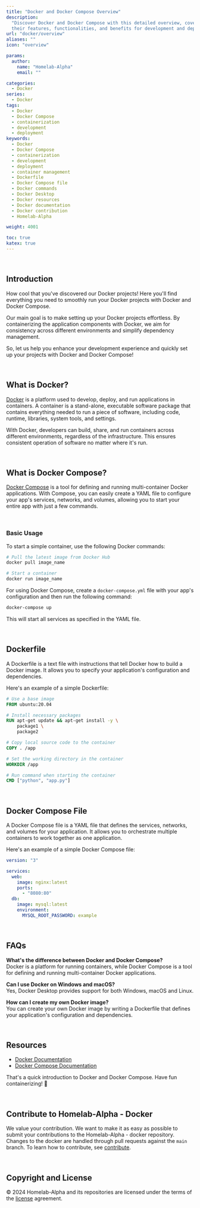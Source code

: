 ```yaml
---
title: "Docker and Docker Compose Overview"
description:
  "Discover Docker and Docker Compose with this detailed overview, covering
  their features, functionalities, and benefits for development and deployment."
url: "docker/overview"
aliases: ""
icon: "overview"

params:
  author:
    name: "Homelab-Alpha"
    email: ""

categories:
  - Docker
series:
  - Docker
tags:
  - Docker
  - Docker Compose
  - containerization
  - development
  - deployment
keywords:
  - Docker
  - Docker Compose
  - containerization
  - development
  - deployment
  - container management
  - Dockerfile
  - Docker Compose file
  - Docker commands
  - Docker Desktop
  - Docker resources
  - Docker documentation
  - Docker contribution
  - Homelab-Alpha

weight: 4001

toc: true
katex: true
---
```


<br />

## Introduction

How cool that you've discovered our Docker projects! Here you'll find everything
you need to smoothly run your Docker projects with Docker and Docker Compose.

Our main goal is to make setting up your Docker projects effortless. By
containerizing the application components with Docker, we aim for consistency
across different environments and simplify dependency management.

So, let us help you enhance your development experience and quickly set up your
projects with Docker and Docker Compose!

<br />

## What is Docker?

[Docker] is a platform used to develop, deploy, and run applications in
containers. A container is a stand-alone, executable software package that
contains everything needed to run a piece of software, including code, runtime,
libraries, system tools, and settings.

With Docker, developers can build, share, and run containers across different
environments, regardless of the infrastructure. This ensures consistent
operation of software no matter where it's run.

<br />

## What is Docker Compose?

[Docker Compose] is a tool for defining and running multi-container Docker
applications. With Compose, you can easily create a YAML file to configure your
app's services, networks, and volumes, allowing you to start your entire app
with just a few commands.

<br />

### Basic Usage

To start a simple container, use the following Docker commands:

```bash
# Pull the latest image from Docker Hub
docker pull image_name

# Start a container
docker run image_name
```

For using Docker Compose, create a `docker-compose.yml` file with your app's
configuration and then run the following command:

```bash
docker-compose up
```

This will start all services as specified in the YAML file.

<br />

## Dockerfile

A Dockerfile is a text file with instructions that tell Docker how to build a
Docker image. It allows you to specify your application's configuration and
dependencies.

Here's an example of a simple Dockerfile:

```Dockerfile
# Use a base image
FROM ubuntu:20.04

# Install necessary packages
RUN apt-get update && apt-get install -y \
    package1 \
    package2

# Copy local source code to the container
COPY . /app

# Set the working directory in the container
WORKDIR /app

# Run command when starting the container
CMD ["python", "app.py"]
```

<br />

## Docker Compose File

A Docker Compose file is a YAML file that defines the services, networks, and
volumes for your application. It allows you to orchestrate multiple containers
to work together as one application.

Here's an example of a simple Docker Compose file:

```yaml
version: "3"

services:
  web:
    image: nginx:latest
    ports:
      - "8080:80"
  db:
    image: mysql:latest
    environment:
      MYSQL_ROOT_PASSWORD: example
```

<br />

## FAQs

**What's the difference between Docker and Docker Compose?**\
Docker is a platform for running containers, while Docker Compose is a tool for defining
and running multi-container Docker applications.

**Can I use Docker on Windows and macOS?**\
Yes, Docker Desktop provides support for both Windows, macOS and Linux.

**How can I create my own Docker image?**\
You can create your own Docker image by writing a Dockerfile that defines your application's
configuration and dependencies.

<br />

## Resources

- [Docker Documentation]
- [Docker Compose Documentation]

That's a quick introduction to Docker and Docker Compose. Have fun
containerizing! 🐳

<br />

## Contribute to Homelab-Alpha - Docker

We value your contribution. We want to make it as easy as possible to submit
your contributions to the Homelab-Alpha - docker repository. Changes to the
docker are handled through pull requests against the `main` branch. To learn how
to contribute, see [contribute].

<br />

## Copyright and License

&copy; 2024 Homelab-Alpha and its repositories are licensed under the terms of
the [license] agreement.

[Docker]: https://www.docker.com
[Docker Compose]: https://docs.docker.com/compose
[Docker Documentation]: https://docs.docker.com
[Docker Compose Documentation]: https://docs.docker.com/compose
[contribute]: docs/../../contributing/code_of_conduct.md
[license]: docs/../../help/license.md
